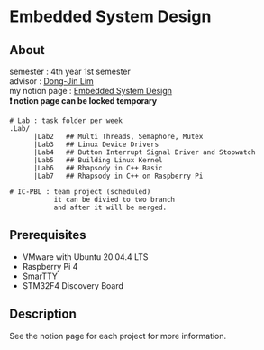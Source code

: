 # Embedded System Design
## About
semester : 4th year 1st semester
<br>
advisor : [Dong-Jin Lim](http://limdj.com/embedded.html) 
<br>
my notion page : [Embedded System Design](https://www.notion.so/Embedded-System-Design-f71baffc1fdc4cf4b9a74750de64e80a)
<br> 
**❗️ notion page can be locked temporary**
<br>
```
# Lab : task folder per week
.Lab/
      |Lab2   ## Multi Threads, Semaphore, Mutex
      |Lab3   ## Linux Device Drivers
      |Lab4   ## Button Interrupt Signal Driver and Stopwatch
      |Lab5   ## Building Linux Kernel
      |Lab6   ## Rhapsody in C++ Basic
      |Lab7   ## Rhapsody in C++ on Raspberry Pi
      
# IC-PBL : team project (scheduled) 
           it can be divied to two branch
           and after it will be merged.
```
## Prerequisites
- VMware with Ubuntu 20.04.4 LTS
- Raspberry Pi 4
- SmarTTY
- STM32F4 Discovery Board

## Description
See the notion page for each project for more information.
